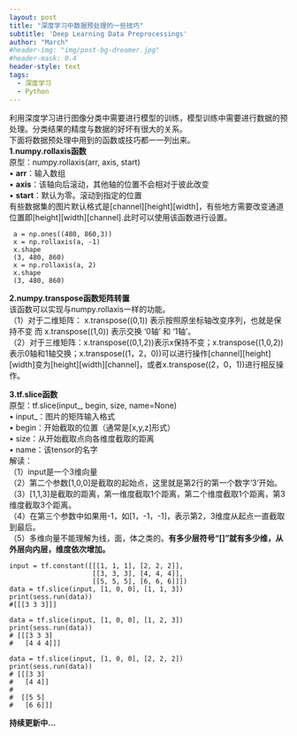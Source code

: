 ```yaml
---
layout: post
title: "深度学习中数据预处理的一些技巧"
subtitle: 'Deep Learning Data Preprocessings'
author: "March"
#header-img: "img/post-bg-dreamer.jpg"
#header-mask: 0.4
header-style: text
tags:
  - 深度学习
  - Python
---
```


利用深度学习进行图像分类中需要进行模型的训练，模型训练中需要进行数据的预处理。分类结果的精度与数据的好坏有很大的关系。  
下面将数据预处理中用到的函数或技巧都一一列出来。  
**1.numpy.rollaxis函数**  
原型：numpy.rollaxis(arr, axis, start)  
	• **arr**：输入数组  
	• **axis**：该轴向后滚动，其他轴的位置不会相对于彼此改变  
	• **start**：默认为零。滚动到指定的位置  
有些数据集的图片默认格式是[channel][height][width]，有些地方需要改变通道位置即[height][width][channel].此时可以使用该函数进行设置。
```
 a = np.ones((480, 860,3))
 x = np.rollaxis(a, -1)
 x.shape
 (3, 480, 860)
 x = np.rollaxis(a, 2)
 x.shape
 (3, 480, 860)

```

**2.numpy.transpose函数矩阵转置**  
该函数可以实现与numpy.rollaxis一样的功能。  
（1）对于二维矩阵： x.transpose((0,1)) 表示按照原坐标轴改变序列，也就是保持不变 而 x.transpose((1,0)) 表示交换 ‘0轴’ 和 ‘1轴’。  
（2）对于三维矩阵：x.transpose((0,1,2))表示x保持不变；x.transpose((1,0,2))表示0轴和1轴交换；x.transpose((1，2，0))可以进行操作[channel][height][width]变为[height][width][channel]，或者x.transpose((2，0，1))进行相反操作。


**3.tf.slice函数**  
原型：tf.slice(input_, begin, size, name=None)  
	• input_：图片的矩阵输入格式  
	• begin：开始截取的位置（通常是[x,y,z]形式）  
	• size：从开始截取点向各维度截取的距离  
	• name：该tensor的名字  
解读：  
（1）input是一个3维向量  
（2）第二个参数[1,0,0]是截取的起始点，这里就是第2行的第一个数字‘3’开始。  
（3）[1,1,3]是截取的距离，第一维度截取1个距离，第二个维度截取1个距离，第3维度截取3个距离。  
（4）在第三个参数中如果用-1，如[1，-1，-1]，表示第2，3维度从起点一直截取到最后。  
（5）多维向量不能理解为线，面，体之类的。**有多少层符号“[]”就有多少维，从外层向内层，维度依次增加。**  
```
input = tf.constant([[[1, 1, 1], [2, 2, 2]],
                     [[3, 3, 3], [4, 4, 4]],
                     [[5, 5, 5], [6, 6, 6]]])
data = tf.slice(input, [1, 0, 0], [1, 1, 3])
print(sess.run(data))
#[[[3 3 3]]]

data = tf.slice(input, [1, 0, 0], [1, 2, 3])
print(sess.run(data))
# [[[3 3 3]
#   [4 4 4]]]

data = tf.slice(input, [1, 0, 0], [2, 2, 2])
print(sess.run(data))
# [[[3 3]
#   [4 4]]
#
#  [[5 5]
#   [6 6]]]

```


**持续更新中...**